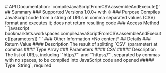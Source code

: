<link rel="stylesheet" href="/APIDocs/main.css" type="text/css">
<!--Update Table of Contents when creating new pages in the API documentation.-->
# API Documentation: `compileJavaScriptFromCSV.assembleAndExecute()`
## Summary
### Supported Versions
1.0.0+ with <span class="inBrowser" title="Exclusive feature of inBrowser.js">&#127760;</span>
### Purpose
Compiles JavaScript code from a string of URLs in comma separated values (CSV) format and executes it; does not return resulting code
### Access Method
```javascript
bookmarklets.workspaces.compileJavaScriptFromCSV.assembleAndExecute([parameters])
```
### Other Information
*No content*
## Details
### Return Value
#### Description
The result of splitting `CSV` (parameter) at commas
#### Type
Array
### Parameters
#### CSV
##### Description
The list of URLs, including `"http://"` and `"https://"`, separated by commas with no spaces, to be compiled into JavaScript code and opened
##### Type
`String`, required